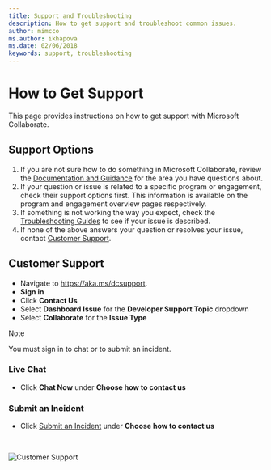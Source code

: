 ```yaml
---
title: Support and Troubleshooting
description: How to get support and troubleshoot common issues.
author: mimcco
ms.author: ikhapova
ms.date: 02/06/2018
keywords: support, troubleshooting
---
```


# How to Get Support
This page provides instructions on how to get support with Microsoft Collaborate.

## Support Options
1. If you are not sure how to do something in Microsoft Collaborate, review the [Documentation and Guidance](/collaborate/) for the area you have questions about.
2. If your question or issue is related to a specific program or engagement, check their support options first. This information is available on the program and engagement overview pages respectively.
3. If something is not working the way you expect, check the [Troubleshooting Guides](/collaborate/troubleshooting) to see if your issue is described.
4. If none of the above answers your question or resolves your issue, contact [Customer Support](https://support.microsoft.com/supportrequestform/83cdfd8d-c24a-fbe4-fb2a-3fead30613a9). 

## Customer Support
  * Navigate to https://aka.ms/dcsupport.
  * **Sign in**  
  * Click **Contact Us**
  * Select **Dashboard Issue** for the **Developer Support Topic** dropdown
  * Select **Collaborate** for the **Issue Type**

>[!NOTE]
>
> You must sign in to chat or to submit an incident.<br>

### Live Chat

  * Click **Chat Now** under **Choose how to contact us**

### Submit an Incident

  * Click [Submit an Incident](https://support.microsoft.com/supportrequestform/83cdfd8d-c24a-fbe4-fb2a-3fead30613a9) under **Choose how to contact us**
 
<br>

![Customer Support](images/customer-support.png)